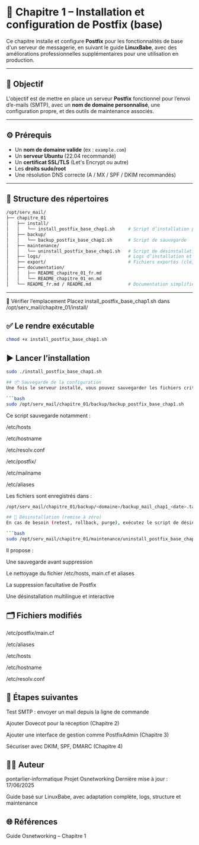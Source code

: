 # 📘 Chapitre 1 – Installation et configuration de Postfix (base)

Ce chapitre installe et configure **Postfix** pour les fonctionnalités de base d'un serveur de messagerie, en suivant le guide **LinuxBabe**, avec des améliorations professionnelles supplémentaires pour une utilisation en production.

---

## 🎯 Objectif

L'objectif est de mettre en place un serveur **Postfix** fonctionnel pour l’envoi d’e-mails (SMTP), avec un **nom de domaine personnalisé**, une configuration propre, et des outils de maintenance associés.

---

## ⚙️ Prérequis

- Un **nom de domaine valide** (ex : `example.com`)
- Un **serveur Ubuntu** (22.04 recommandé)
- Un **certificat SSL/TLS** (Let's Encrypt ou autre)
- Les **droits sudo/root**
- Une résolution DNS correcte (A / MX / SPF / DKIM recommandés)

---

## 🧱 Structure des répertoires

```bash
/opt/serv_mail/
├── chapitre_01
│   ├── install/
│   │   └── install_postfix_base_chap1.sh     # Script d’installation principal
│   ├── backup/
│   │   └── backup_postfix_base_chap1.sh      # Script de sauvegarde
│   ├── maintenance/
│   │   └── uninstall_postfix_base_chap1.sh   # Script de désinstallation
│   ├── logs/                                 # Logs d’installation et de sauvegarde
│   ├── export/                               # Fichiers exportés (clé, DNS, etc.)
│   ├── documentation/
│   │   ├── README_chapitre_01_fr.md
│   │   └── README_chapitre_01_en.md
│   └── README_fr.md / README.md              # Documentation simplifiée

```
---

📁 Vérifier l’emplacement
Placez install_postfix_base_chap1.sh dans /opt/serv_mail/chapitre_01/install/

## ✅ Le rendre exécutable

```bash
chmod +x install_postfix_base_chap1.sh
```

## ▶️ Lancer l’installation

```bash
sudo ./install_postfix_base_chap1.sh

## 📦 Sauvegarde de la configuration
Une fois le serveur installé, vous pouvez sauvegarder les fichiers critiques :

```bash
sudo /opt/serv_mail/chapitre_01/backup/backup_postfix_base_chap1.sh
```

Ce script sauvegarde notamment :

/etc/hosts

/etc/hostname

/etc/resolv.conf

/etc/postfix/

/etc/mailname

/etc/aliases

Les fichiers sont enregistrés dans :

```bash
/opt/serv_mail/chapitre_01/backup/<domaine>/backup_mail_chap1_<date>.tar.gz

## 🧹 Désinstallation (remise à zéro)
En cas de besoin (retest, rollback, purge), exécutez le script de désinstallation :

```bash
sudo /opt/serv_mail/chapitre_01/maintenance/uninstall_postfix_base_chap1.sh
```

Il propose :

Une sauvegarde avant suppression

Le nettoyage du fichier /etc/hosts, main.cf et aliases

La suppression facultative de Postfix

Une désinstallation multilingue et interactive

## 🗂️ Fichiers modifiés

/etc/postfix/main.cf

/etc/aliases

/etc/hosts

/etc/hostname

/etc/resolv.conf

## 🔐 Étapes suivantes

Test SMTP : envoyer un mail depuis la ligne de commande

Ajouter Dovecot pour la réception (Chapitre 2)

Ajouter une interface de gestion comme PostfixAdmin (Chapitre 3)

Sécuriser avec DKIM, SPF, DMARC (Chapitre 4)



## 🧑‍💼 Auteur

pontarlier-informatique
Projet Osnetworking
Dernière mise à jour : 17/06/2025

Guide basé sur LinuxBabe, avec adaptation complète, logs, structure et maintenance

## 🌐 Références
Guide Osnetworking – Chapitre 1